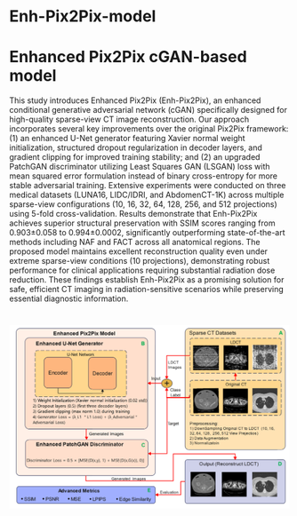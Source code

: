 # Enh-Pix2Pix-model
# Enhanced Pix2Pix cGAN-based model
This study introduces Enhanced Pix2Pix (Enh-Pix2Pix), an enhanced conditional generative adversarial network (cGAN) specifically designed for high-quality sparse-view CT image reconstruction. Our approach incorporates several key improvements over the original Pix2Pix framework: (1) an enhanced U-Net generator featuring Xavier normal weight initialization, structured dropout regularization in decoder layers, and gradient clipping for improved training stability; and (2) an upgraded PatchGAN discriminator utilizing Least Squares GAN (LSGAN) loss with mean squared error formulation instead of binary cross-entropy for more stable adversarial training. Extensive experiments were conducted on three medical datasets (LUNA16, LIDC/IDRI, and AbdomenCT-1K) across multiple sparse-view configurations (10, 16, 32, 64, 128, 256, and 512 projections) using 5-fold cross-validation. Results demonstrate that Enh-Pix2Pix achieves superior structural preservation with SSIM scores ranging from 0.903±0.058 to 0.994±0.0002, significantly outperforming state-of-the-art methods including NAF and FACT across all anatomical regions. The proposed model maintains excellent reconstruction quality even under extreme sparse-view conditions (10 projections), demonstrating robust performance for clinical applications requiring substantial radiation dose reduction. These findings establish Enh-Pix2Pix as a promising solution for safe, efficient CT imaging in radiation-sensitive scenarios while preserving essential diagnostic information.
#
![The Proposed Structure Image](Results/ProposedStructure.png)
